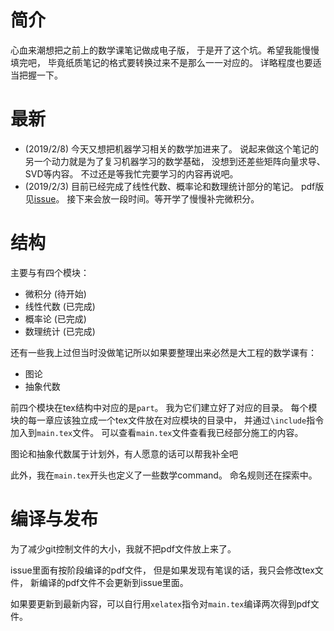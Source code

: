 # 简介
心血来潮想把之前上的数学课笔记做成电子版，
于是开了这个坑。希望我能慢慢填完吧，
毕竟纸质笔记的格式要转换过来不是那么一一对应的。
详略程度也要适当把握一下。

# 最新
- (2019/2/8) 今天又想把机器学习相关的数学加进来了。
  说起来做这个笔记的另一个动力就是为了复习机器学习的数学基础，
  没想到还差些矩阵向量求导、SVD等内容。
  不过还是等我忙完要学习的内容再说吧。
- (2019/2/3) 目前已经完成了线性代数、概率论和数理统计部分的笔记。
  pdf版见[issue](https://github.com/QinlinChen/MathNotes/issues/2)。
  接下来会放一段时间。等开学了慢慢补完微积分。

# 结构
主要与有四个模块：
- 微积分 (待开始)
- 线性代数 (已完成)
- 概率论 (已完成)
- 数理统计 (已完成)

还有一些我上过但当时没做笔记所以如果要整理出来必然是大工程的数学课有：
- 图论
- 抽象代数

前四个模块在tex结构中对应的是`part`。
我为它们建立好了对应的目录。
每个模块的每一章应该独立成一个tex文件放在对应模块的目录中，
并通过`\include`指令加入到`main.tex`文件。
可以查看`main.tex`文件查看我已经部分施工的内容。

图论和抽象代数属于计划外，有人愿意的话可以帮我补全吧

此外，我在`main.tex`开头也定义了一些数学command。
命名规则还在探索中。

# 编译与发布
为了减少git控制文件的大小，我就不把pdf文件放上来了。

issue里面有按阶段编译的pdf文件，
但是如果发现有笔误的话，我只会修改tex文件，
新编译的pdf文件不会更新到issue里面。

如果要更新到最新内容，可以自行用`xelatex`指令对`main.tex`编译两次得到pdf文件。